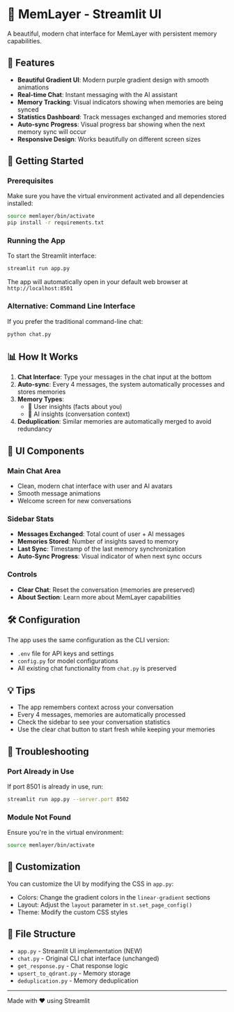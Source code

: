 # 🧠 MemLayer - Streamlit UI

A beautiful, modern chat interface for MemLayer with persistent memory capabilities.

## 🎨 Features

- **Beautiful Gradient UI**: Modern purple gradient design with smooth animations
- **Real-time Chat**: Instant messaging with the AI assistant
- **Memory Tracking**: Visual indicators showing when memories are being synced
- **Statistics Dashboard**: Track messages exchanged and memories stored
- **Auto-sync Progress**: Visual progress bar showing when the next memory sync will occur
- **Responsive Design**: Works beautifully on different screen sizes

## 🚀 Getting Started

### Prerequisites

Make sure you have the virtual environment activated and all dependencies installed:

```bash
source memlayer/bin/activate
pip install -r requirements.txt
```

### Running the App

To start the Streamlit interface:

```bash
streamlit run app.py
```

The app will automatically open in your default web browser at `http://localhost:8501`

### Alternative: Command Line Interface

If you prefer the traditional command-line chat:

```bash
python chat.py
```

## 📊 How It Works

1. **Chat Interface**: Type your messages in the chat input at the bottom
2. **Auto-sync**: Every 4 messages, the system automatically processes and stores memories
3. **Memory Types**: 
   - 🧑 User insights (facts about you)
   - 🤖 AI insights (conversation context)
4. **Deduplication**: Similar memories are automatically merged to avoid redundancy

## 🎯 UI Components

### Main Chat Area
- Clean, modern chat interface with user and AI avatars
- Smooth message animations
- Welcome screen for new conversations

### Sidebar Stats
- **Messages Exchanged**: Total count of user + AI messages
- **Memories Stored**: Number of insights saved to memory
- **Last Sync**: Timestamp of the last memory synchronization
- **Auto-Sync Progress**: Visual indicator of when next sync occurs

### Controls
- **Clear Chat**: Reset the conversation (memories are preserved)
- **About Section**: Learn more about MemLayer capabilities

## 🛠️ Configuration

The app uses the same configuration as the CLI version:
- `.env` file for API keys and settings
- `config.py` for model configurations
- All existing chat functionality from `chat.py` is preserved

## 💡 Tips

- The app remembers context across your conversation
- Every 4 messages, memories are automatically processed
- Check the sidebar to see your conversation statistics
- Use the clear chat button to start fresh while keeping your memories

## 🔧 Troubleshooting

### Port Already in Use
If port 8501 is already in use, run:
```bash
streamlit run app.py --server.port 8502
```

### Module Not Found
Ensure you're in the virtual environment:
```bash
source memlayer/bin/activate
```

## 🎨 Customization

You can customize the UI by modifying the CSS in `app.py`:
- Colors: Change the gradient colors in the `linear-gradient` sections
- Layout: Adjust the `layout` parameter in `st.set_page_config()`
- Theme: Modify the custom CSS styles

## 📝 File Structure

- `app.py` - Streamlit UI implementation (NEW)
- `chat.py` - Original CLI chat interface (unchanged)
- `get_response.py` - Chat response logic
- `upsert_to_qdrant.py` - Memory storage
- `deduplication.py` - Memory deduplication

---

Made with ❤️ using Streamlit

